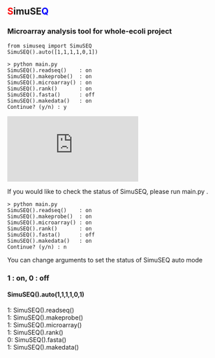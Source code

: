 ## <span style="color:red">S</span>imuSE<span style="color:blue">Q</span>
### Microarray analysis tool for whole-ecoli project

    from simuseq import SimuSEQ  
    SimuSEQ().auto([1,1,1,1,0,1])
    
    > python main.py
    SimuSEQ().readseq()    : on  
    SimuSEQ().makeprobe()  : on  
    SimuSEQ().microarray() : on  
    SimuSEQ().rank()       : on  
    SimuSEQ().fasta()      : off  
    SimuSEQ().makedata()   : on  
    Continue? (y/n) : y
    
![microarray.png](http://www.fastpic.jp/images.php?file=8543443149.png "microarray.png")
    
If you would like to check the status of SimuSEQ, please run main.py .  

    > python main.py
    SimuSEQ().readseq()    : on  
    SimuSEQ().makeprobe()  : on  
    SimuSEQ().microarray() : on  
    SimuSEQ().rank()       : on  
    SimuSEQ().fasta()      : off  
    SimuSEQ().makedata()   : on  
    Continue? (y/n) : n
    
You can change arguments to set the status of SimuSEQ auto mode
    
### 1 : on, 0 : off
#### SimuSEQ().auto(1,1,1,1,0,1)
1: SimuSEQ().readseq()  
1: SimuSEQ().makeprobe()    
1: SimuSEQ().microarray()    
1: SimuSEQ().rank()        
0: SimuSEQ().fasta()  
1: SimuSEQ().makedata()    

